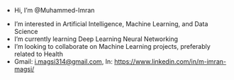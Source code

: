 * Hi, I’m @Muhammed-Imran
- I’m interested in Artificial Intelligence, Machine Learning, and Data Science
- I’m currently learning Deep Learning Neural Networking
- I’m looking to collaborate on Machine Learning projects, preferably related to Health 
- Gmail: i.magsi314@gmail.com, In: https://www.linkedin.com/in/m-imran-magsi/

<!---
Muhammed-Imran/Muhammed-Imran is a ✨ special ✨ repository because its `README.md` (this file) appears on your GitHub profile.
You can click the Preview link to take a look at your changes.
--->

